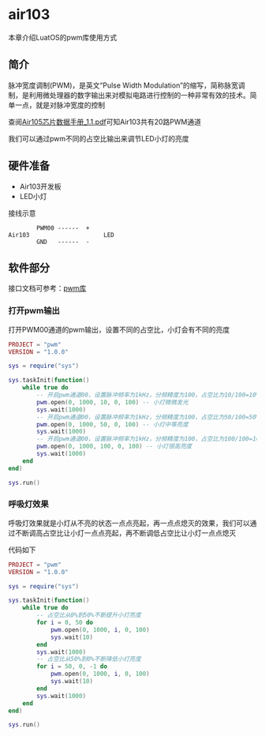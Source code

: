 # air103

本章介绍LuatOS的pwm库使用方式

## 简介

脉冲宽度调制(PWM)，是英文“Pulse Width Modulation”的缩写，简称脉宽调制，是利用微处理器的数字输出来对模拟电路进行控制的一种非常有效的技术。简单一点，就是对脉冲宽度的控制

查阅[Air105芯片数据手册_1.1.pdf](https://cdn.openluat-luatcommunity.openluat.com/attachment/20220114193313925_Air105%E8%8A%AF%E7%89%87%E6%95%B0%E6%8D%AE%E6%89%8B%E5%86%8C_1.1.pdf)可知Air103共有20路PWM通道

我们可以通过pwm不同的占空比输出来调节LED小灯的亮度

## 硬件准备

+ Air103开发板
+ LED小灯

接线示意

```example
        PWM00 ------  +  
Air103                     LED
        GND   ------  -
```

## 软件部分

接口文档可参考：[pwm库](https://wiki.luatos.com/api/pwm.html)

### 打开pwm输出

打开PWM00通道的pwm输出，设置不同的占空比，小灯会有不同的亮度

```lua
PROJECT = "pwm"
VERSION = "1.0.0"

sys = require("sys")

sys.taskInit(function()
    while true do
        -- 开启pwm通道00，设置脉冲频率为1kHz，分频精度为100，占空比为10/100=10% 持续输出
        pwm.open(0, 1000, 10, 0, 100) -- 小灯微微发光
        sys.wait(1000)
        -- 开启pwm通道00，设置脉冲频率为1kHz，分频精度为100，占空比为50/100=50% 持续输出
        pwm.open(0, 1000, 50, 0, 100) -- 小灯中等亮度
        sys.wait(1000)
        -- 开启pwm通道00，设置脉冲频率为1kHz，分频精度为100，占空比为100/100=100% 持续输出
        pwm.open(0, 1000, 100, 0, 100) -- 小灯很高亮度
        sys.wait(1000)
    end
end)

sys.run()

```

### 呼吸灯效果

呼吸灯效果就是小灯从不亮的状态一点点亮起，再一点点熄灭的效果，我们可以通过不断调高占空比让小灯一点点亮起，再不断调低占空比让小灯一点点熄灭

代码如下

```lua
PROJECT = "pwm"
VERSION = "1.0.0"

sys = require("sys")

sys.taskInit(function()
    while true do
        -- 占空比从0%到50%不断提升小灯亮度
        for i = 0, 50 do
            pwm.open(0, 1000, i, 0, 100)
            sys.wait(10)
        end
        sys.wait(1000)
        -- 占空比从50%到0%不断降低小灯亮度
        for i = 50, 0, -1 do
            pwm.open(0, 1000, i, 0, 100)
            sys.wait(10)
        end
        sys.wait(1000)
    end
end)

sys.run()

```
